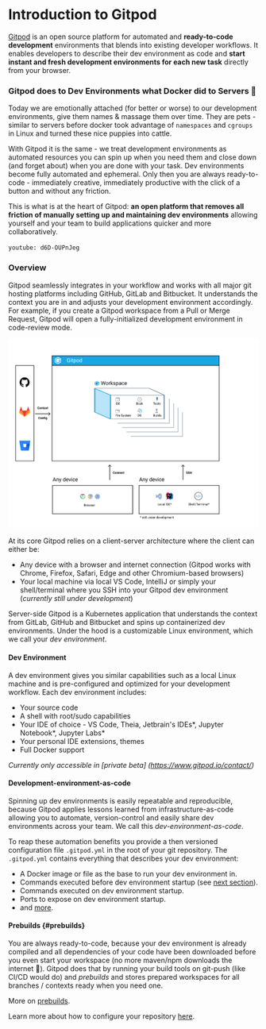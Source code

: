 # Introduction to Gitpod

[Gitpod](https://www.gitpod.io) is an open source platform for automated and **ready-to-code development** environments that blends into existing developer workflows. It enables developers to describe their dev environment as code and **start instant and fresh development environments for each new task** directly from your browser. 

### Gitpod does to Dev Environments what Docker did to Servers 🐳

Today we are emotionally attached (for better or worse) to our development environments, give them names & massage them over time. They are pets - similar to servers before docker took advantage of `namespaces` and `cgroups` in Linux and turned these nice puppies into cattle. 

With Gitpod it is the same - we treat development environments as automated resources you can spin up when you need them and close down (and forget about) when you are done with your task. Dev environments become fully automated and ephemeral. Only then you are always ready-to-code - immediately creative, immediately productive with the click of a button and without any friction. 

This is what is at the heart of Gitpod: **an open platform that removes all friction of manually setting up and maintaining dev environments** allowing yourself and your team to build applications quicker and more collaboratively.

`youtube: d6D-OUPnJeg`

### Overview

Gitpod seamlessly integrates in your workflow and works with all major git hosting platforms including GitHub, GitLab and Bitbucket. It understands the context you are in and adjusts your development environment accordingly. For example, if you create a Gitpod workspace from a Pull or Merge Request, Gitpod will open a fully-initialized development environment in code-review mode.

![gitpod-architecture](./images/gitpod-architecture.png)

At its core Gitpod relies on a client-server architecture where the client can either be: 

- Any device with a browser and internet connection (Gitpod works with Chrome, Firefox, Safari, Edge and other Chromium-based browsers)
- Your local machine via local VS Code, IntelliJ or simply your shell/terminal where you SSH into your Gitpod dev environment (*currently still under development*)

Server-side Gitpod is a Kubernetes application that understands the context from GitLab, GitHub and Bitbucket and spins up containerized dev environments. Under the hood is a customizable Linux environment, which we call your *dev environment*.

#### Dev Environment

A dev environment gives you similar capabilities such as a local Linux machine and is pre-configured and optimized for your development workflow. Each dev environment includes:

- Your source code
- A shell with root/sudo capabilities
- Your IDE of choice - VS Code, Theia, Jetbrain's IDEs*, Jupyter Notebook*, Jupyter Labs*
- Your personal IDE extensions, themes
- Full Docker support

*Currently only accessible in [private beta] (https://www.gitpod.io/contact/)*

#### Development-environment-as-code

Spinning up dev environments is easily repeatable and reproducible, because Gitpod applies lessons learned from infrastructure-as-code allowing you to automate, version-control and easily share dev environments across your team. We call this *dev-environment-as-code*.

To reap these automation benefits you provide a then versioned configuration file `.gitpod.yml`  in the root of your git repository. The `.gitpod.yml` contains everything that describes your dev environment:

- A Docker image or file as the base to run your dev environment in.
- Commands executed before dev environment  startup (see [next section](#prebuilds)).
- Commands executed on dev environment  startup.
- Ports to expose on dev environment  startup.
- and [more](https://www.gitpod.io/blog/gitpodify/).

#### Prebuilds {#prebuilds}

You are always ready-to-code, because your dev environment  is already compiled and all dependencies of your code have been downloaded before you even start your workspace (no more maven/npm downloads the internet 🦥). Gitpod does that by running your build tools on git-push (like CI/CD would do) and *prebuilds* and stores prepared workspaces for all branches / contexts ready when you need one. 

More on [prebuilds](https://www.gitpod.io/docs/prebuilds/).

Learn more about how to configure your repository [here](/docs/configuration/).
